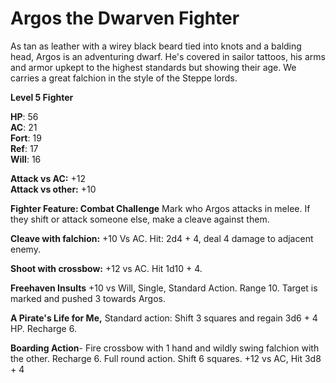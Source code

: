 # Argos the Dwarven Fighter 

As tan as leather with a wirey black beard tied into knots and a balding head, Argos is an adventuring dwarf. He's covered in sailor tattoos, his arms and armor upkept to the highest standards but showing their age.  We carries a great falchion in the style of the Steppe lords.

**Level 5 Fighter**

**HP**: 56  
**AC**: 21  
**Fort**: 19  
**Ref**: 17  
**Will**: 16   

**Attack vs AC:** +12  
**Attack vs other:** +10  

**Fighter Feature: Combat Challenge**
Mark who Argos attacks in melee. If they shift or attack someone else, make a cleave against them.

**Cleave with falchion:** +10 Vs AC. Hit: 2d4 + 4, deal 4 damage to adjacent enemy.

**Shoot with crossbow:** +12 vs AC. Hit 1d10 + 4.

**Freehaven Insults** +10 vs Will, Single, Standard Action. Range 10. Target is marked and pushed 3 towards Argos. 

**A Pirate's Life for Me,** Standard action: Shift 3 squares and regain 3d6 + 4 HP. Recharge 6.

**Boarding Action**- Fire crossbow with 1 hand and wildly swing falchion with the other. Recharge 6. Full round action. Shift 6 squares. +12 vs AC, Hit 3d8 + 4